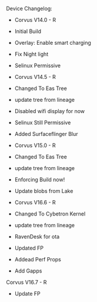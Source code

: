 Device Changelog:

- Corvus V14.0 - R


- Initial Build
- Overlay: Enable smart charging
- Fix Night light
- Selinux Permissive

- Corvus V14.5 - R


- Changed To Eas Tree
- update tree from lineage
- Disabled wifi display for now
- Selinux Still Permissive
- Added Surfaceflinger Blur

- Corvus V15.0 - R


- Changed To Eas Tree
- update tree from lineage
- Enforcing Build now!
- Update blobs from Lake

- Corvus V16.6 - R


- Changed To Cybetron Kernel
- update tree from lineage
- RavenDesk for ota
- Updated FP
- Addead Perf Props
- Add Gapps

Corvus V16.7 - R

- Update FP
